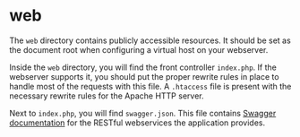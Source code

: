 # web

The `web` directory contains publicly accessible resources. It should be set as the document root when configuring a virtual host on your webserver.

Inside the `web` directory, you will find the front controller `index.php`. If the webserver supports it, you should put the proper rewrite rules in place to handle most of the requests with this file. A `.htaccess` file is present with the necessary rewrite rules for the Apache HTTP server.

Next to `index.php`, you will find `swagger.json`. This file contains [Swagger documentation](./../development-process/swagger-documentation.md) for the RESTful webservices the application provides.
